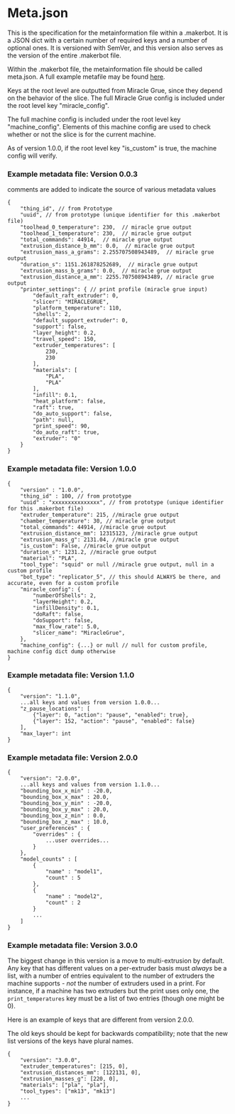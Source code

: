 # Meta.json

This is the specification for the metainformation file within a .makerbot. It 
is a JSON dict with a certain number of required keys and a number of optional 
ones. It is versioned with SemVer, and this version also serves as the version 
of the entire .makerbot file.

Within the .makerbot file, the metainformation file should be called meta.json.
A full example metafile may be found [here](example/meta.json).
 
Keys at the root level are outputted from Miracle Grue, since they depend on 
the behavior of the slice. The full Miracle Grue config is included under the 
root level key "miracle_config".

The full machine config is included under the root level key "machine_config". 
Elements of this machine config are used to check whether or not the slice is 
for the current machine.

As of version 1.0.0, if the root level key "is_custom" is true, the machine 
config will verify.

### Example metadata file: Version 0.0.3

comments are added to indicate the source of various metadata values

    {
        "thing_id", // from Prototype
        "uuid", // from prototype (unique identifier for this .makerbot file)
        "toolhead_0_temperature": 230,  // miracle grue output
        "toolhead_1_temperature": 230,  // miracle grue output
        "total_commands": 44914,  // miracle grue output
        "extrusion_distance_b_mm": 0.0,  // miracle grue output
        "extrusion_mass_a_grams": 2.255707508943489,  // miracle grue output
        "duration_s": 1151.261878252689,  // miracle grue output
        "extrusion_mass_b_grams": 0.0,  // miracle grue output
        "extrusion_distance_a_mm": 2255.707508943489, // miracle grue output
        "printer_settings": { // print profile (miracle grue input)
            "default_raft_extruder": 0,
            "slicer": "MIRACLEGRUE",
            "platform_temperature": 110,
            "shells": 2,
            "default_support_extruder": 0,
            "support": false,
            "layer_height": 0.2,
            "travel_speed": 150,
            "extruder_temperatures": [
                230,
                230
            ],
            "materials": [
                "PLA",
                "PLA"
            ],
            "infill": 0.1,
            "heat_platform": false,
            "raft": true,
            "do_auto_support": false,
            "path": null,
            "print_speed": 90,
            "do_auto_raft": true,
            "extruder": "0"
        }
    }


### Example metadata file: Version 1.0.0

    {
        "version" : "1.0.0",
        "thing_id" : 100, // from prototype
        "uuid" : "xxxxxxxxxxxxxxx", // from prototype (unique identifier for this .makerbot file)
        "extruder_temperature": 215, //miracle grue output
        "chamber_temperature": 30, // miracle grue output
        "total_commands": 44914, //miracle grue output
        "extrusion_distance_mm": 12315123, //miracle grue output
        "extrusion_mass_g": 2131.04, //miracle grue output
        "is_custom": False, //miracle grue output
        "duration_s": 1231.2, //miracle grue output
        "material": "PLA",
        "tool_type": "squid" or null //miracle grue output, null in a custom profile
        "bot_type": "replicator_5", // this should ALWAYS be there, and accurate, even for a custom profile
        "miracle_config": {
            "numberOfShells": 2,
            "layerHeight": 0.2,
            "infillDensity": 0.1,
            "doRaft": false,
            "doSupport": false,
            "max_flow_rate": 5.0,
            "slicer_name": "MiracleGrue",
        },
        "machine_config": {...} or null // null for custom profile, machine config dict dump otherwise
    }

### Example metadata file: Version 1.1.0

    {
        "version": "1.1.0",
        ...all keys and values from version 1.0.0...
        "z_pause_locations": [
            {"layer": 0, "action": "pause", "enabled": true},
            {"layer": 152, "action": "pause", "enabled": false}
        ],
        "max_layer": int
    }

### Example metadata file: Version 2.0.0

    {
        "version": "2.0.0",
        ...all keys and values from version 1.1.0...
        "bounding_box_x_min" : -20.0,
        "bounding_box_x_max" : 20.0,
        "bounding_box_y_min" : -20.0,
        "bounding_box_y_max" : 20.0,
        "bounding_box_z_min" : 0.0,
        "bounding_box_z_max" : 10.0,
        "user_preferences" : {
            "overrides" : {
                ...user overrides...
            }
        },
        "model_counts" : [
            {
                "name" : "model1",
                "count" : 5
            },
            {
                "name" : "model2",
                "count" : 2
            }
            ...
        ]
    }

### Example metadata file: Version 3.0.0

The biggest change in this version is a move to multi-extrusion by default. Any 
key that has different values on a per-extruder basis must _always_ be a list, 
with a number of entries equivalent to the number of extruders the machine 
supports - _not_ the number of extruders used in a print. For instance, if a 
machine has two extruders but the print uses only one, the `print_temperatures` 
key must be a list of two entries (though one might be 0).

Here is an example of keys that are different from version 2.0.0.

The old keys should be kept for backwards compatibility; note that the new list 
versions of the keys have plural names.

	{
		"version": "3.0.0",
		"extruder_temperatures": [215, 0],
		"extrusion_distances_mm": [122131, 0],
		"extrusion_masses_g": [220, 0],
		"materials": ["pla", "pla"],
		"tool_types": ["mk13", "mk13"]
		...
	}
